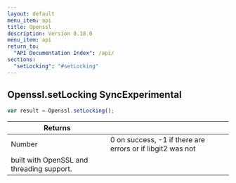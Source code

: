 ```yaml
---
layout: default
menu_item: api
title: Openssl
description: Version 0.18.0
menu_item: api
return_to:
  "API Documentation Index": /api/
sections:
  "setLocking": "#setLocking"
---
```


## <a name="setLocking"></a><span>Openssl.</span>setLocking <span class="tags"><span class="sync">Sync</span><span class="experimental">Experimental</span></span>

```js
var result = Openssl.setLocking();
```

| Returns |  |
| --- | --- |
| Number |  0 on success, -1 if there are errors or if libgit2 was not
 built with OpenSSL and threading support. |

